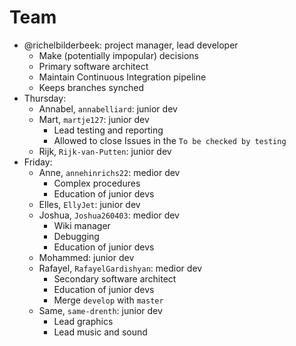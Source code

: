 # Team

 * @richelbilderbeek: project manager, lead developer
   * Make (potentially impopular) decisions
   * Primary software architect
   * Maintain Continuous Integration pipeline
   * Keeps branches synched
 * Thursday:
   * Annabel, `annabelliard`: junior dev
   * Mart, `martje127`: junior dev
     * Lead testing and reporting
     * Allowed to close Issues in the `To be checked by testing`
   * Rijk, `Rijk-van-Putten`: junior dev
 * Friday:
   * Anne, `annehinrichs22`: medior dev
     * Complex procedures
     * Education of junior devs
   * Elles, `EllyJet`: junior dev
   * Joshua, `Joshua260403`: medior dev
     * Wiki manager
     * Debugging
     * Education of junior devs
   * Mohammed: junior dev
   * Rafayel, `RafayelGardishyan`: medior dev
     * Secondary software architect
     * Education of junior devs
     * Merge `develop` with `master`
   * Same, `same-drenth`: junior dev
     * Lead graphics
     * Lead music and sound



